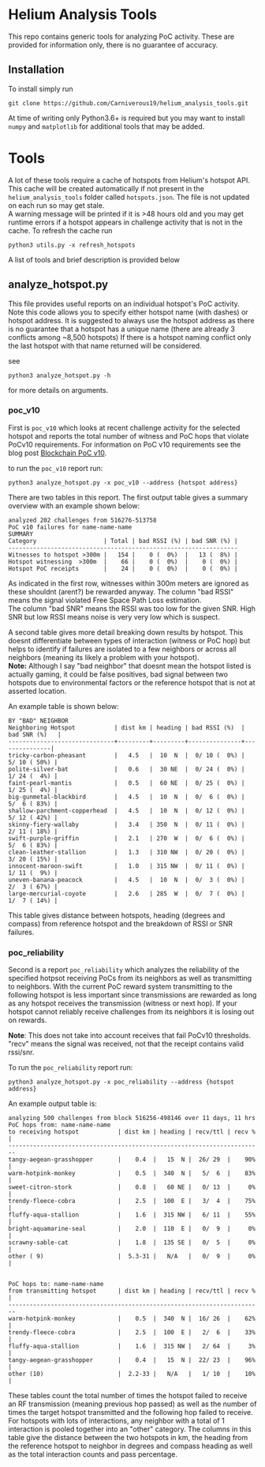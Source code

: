 # Helium Analysis Tools
This repo contains generic tools for analyzing PoC activity.
These are provided for information only, there is no guarantee of accuracy.

## Installation
To install simply run

    git clone https://github.com/Carniverous19/helium_analysis_tools.git
    
At time of writing only Python3.6+ is required but you may want to install `numpy` and `matplotlib` for additional tools that may be added.

# Tools
A lot of these tools require a cache of hotspots from Helium's hotspot API.  
This cache will be created automatically if not present in the `helium_analysis_tools` folder called `hotspots.json`.
The file is not updated on each run so may get stale.  
A warning message will be printed if it is >48 hours old and you may get runtime errors if a hotspot appears in challenge activity that is not in the cache.
To refresh the cache run

    python3 utils.py -x refresh_hotspots

A list of tools and brief description is provided below

## analyze_hotspot.py
This file provides useful reports on an individual hotspot's PoC activity.  Note this code allows you to specify either hotspot name (with dashes) or hotspot address.
It is suggested to always use the hotspot address as there is no guarantee that a hotspot has a unique name (there are already 3 conflicts among ~8,500 hotspots)
If there is a hotspot naming conflict only the last hotspot with that name returned will be considered.

see

    python3 analyze_hotspot.py -h
    
for more details on arguments.

### poc_v10

First is `poc_v10` which looks at recent challenge activity for the selected hotspot and reports the total number of witness and PoC hops that violate PoCv10 requirements.
For information on PoC v10 requirements see the blog post [Blockchain PoC v10](https://engineering.helium.com/2020/09/21/blockchain-poc-v10.html).

to run the `poc_v10` report run:

    python3 analyze_hotspot.py -x poc_v10 --address {hotspot address}

There are two tables in this report.  The first output table gives a summary overview with an example shown below:

    analyzed 202 challenges from 516276-513758
    PoC v10 failures for name-name-name
    SUMMARY
    Category                   | Total | bad RSSI (%) | bad SNR (%) |
    -----------------------------------------------------------------
    Witnesses to hotspot >300m |   154 |    0 (  0%)  |   13 (  8%) |
    Hotspot witnessing  >300m  |    66 |    0 (  0%)  |    0 (  0%) |
    Hotspot PoC receipts       |    24 |    0 (  0%)  |    0 (  0%) |
    
As indicated in the first row, witnesses within 300m meters are ignored as these shouldnt (arent?) be rewarded anyway.
The column "bad RSSI" means the signal violated Free Space Path Loss estimation.  
The column "bad SNR" means the RSSI was too low for the given SNR.  High SNR but low RSSI means noise is very very low which is suspect.

A second table gives more detail breaking down results by hotspot.
This doesnt differentiate between types of interaction (witness or PoC hop) but helps to identify if failures are isolated to a few neighbors or across all neighbors (meaning its likely a problem with your hotspot).  
**Note:** Although I say "bad neighbor" that doesnt mean the hotspot listed is actually gaming, it could be false positives, bad signal between two hotspots due to environmental factors or the reference hotspot that is not at asserted location.

An example table is shown below:
    
    BY "BAD" NEIGHBOR
    Neighboring Hotspot           | dist km | heading | bad RSSI (%)  | bad SNR (%)   |
    ------------------------------+---------+---------+---------------+---------------|
    tricky-carbon-pheasant        |   4.5   |  10  N  |  0/ 10 (  0%) |  5/ 10 ( 50%) |
    polite-silver-bat             |   0.6   |  30 NE  |  0/ 24 (  0%) |  1/ 24 (  4%) |
    faint-pearl-mantis            |   0.5   |  60 NE  |  0/ 25 (  0%) |  1/ 25 (  4%) |
    big-gunmetal-blackbird        |   4.5   |  10  N  |  0/  6 (  0%) |  5/  6 ( 83%) |
    shallow-parchment-copperhead  |   4.5   |  10  N  |  0/ 12 (  0%) |  5/ 12 ( 42%) |
    skinny-fiery-wallaby          |   3.4   | 350  N  |  0/ 11 (  0%) |  2/ 11 ( 18%) |
    swift-purple-griffin          |   2.1   | 270  W  |  0/  6 (  0%) |  5/  6 ( 83%) |
    clean-leather-stallion        |   1.3   | 310 NW  |  0/ 20 (  0%) |  3/ 20 ( 15%) |
    innocent-maroon-swift         |   1.0   | 315 NW  |  0/ 11 (  0%) |  1/ 11 (  9%) |
    uneven-banana-peacock         |   4.5   |  10  N  |  0/  3 (  0%) |  2/  3 ( 67%) |
    large-mercurial-coyote        |   2.6   | 285  W  |  0/  7 (  0%) |  1/  7 ( 14%) |

 This table gives distance between hotspots, heading (degrees and compass) from reference hotspot and the breakdown of RSSI or SNR failures.


### poc_reliability
Second is a report `poc_reliability` which analyzes the reliability of the specified hotpsot receiving PoCs from its neighbors as well as transmitting to neighbors.
With the current PoC reward system transmitting to the following hotspot is less important since transmissions are rewarded as long as any hotspot receives the transmission (witness or next hop).
If your hotspot cannot reliably receive challenges from its neighbors it is losing out on rewards.  

**Note**: This does not take into account receives that fail PoCv10 thresholds.  "recv" means the signal was received, not that the receipt contains valid rssi/snr.

To run the `poc_reliability` report run:

    python3 analyze_hotspot.py -x poc_reliability --address {hotspot address}
    
An example output table is:

    analyzing 500 challenges from block 516256-498146 over 11 days, 11 hrs
    PoC hops from: name-name-name
    to receiving hotspot           | dist km | heading | recv/ttl | recv % |
    ------------------------------------------------------------------------
    tangy-aegean-grasshopper       |    0.4  |   15  N |  26/ 29  |    90% |
    warm-hotpink-monkey            |    0.5  |  340  N |   5/  6  |    83% |
    sweet-citron-stork             |    0.8  |   60 NE |   0/ 13  |     0% |
    trendy-fleece-cobra            |    2.5  |  100  E |   3/  4  |    75% |
    fluffy-aqua-stallion           |    1.6  |  315 NW |   6/ 11  |    55% |
    bright-aquamarine-seal         |    2.0  |  110  E |   0/  9  |     0% |
    scrawny-sable-cat              |    1.8  |  135 SE |   0/  5  |     0% |
    other ( 9)                     |  5.3-31 |   N/A   |   0/  9  |     0% | 
    
    
    PoC hops to: name-name-name
    from transmitting hotspot      | dist km | heading | recv/ttl | recv % |
    ------------------------------------------------------------------------
    warm-hotpink-monkey            |    0.5  |  340  N |  16/ 26  |    62% |
    trendy-fleece-cobra            |    2.5  |  100  E |   2/  6  |    33% |
    fluffy-aqua-stallion           |    1.6  |  315 NW |   2/ 64  |     3% |
    tangy-aegean-grasshopper       |    0.4  |   15  N |  22/ 23  |    96% |
    other (10)                     |  2.2-33 |   N/A   |   1/ 10  |    10% | 
    
 
These tables count the total number of times the hotspot failed to receive an RF transmission (meaning previous hop passed) as well as the number of times the target hotspot transmitted and the following hop failed to receive.
For hotspots with lots of interactions, any neighbor with a total of 1 interaction is pooled together into an "other" category.
The columns in this table give the distance between the two hotspots in km, the heading from the reference hotspot to neighbor in degrees and compass heading as well as the total interaction counts and pass percentage.
